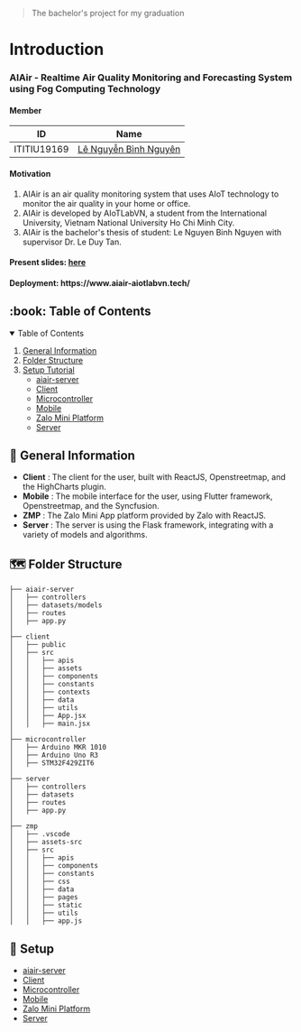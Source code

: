 > The bachelor's project for my graduation

# Introduction
<h3> AIAir - Realtime Air Quality Monitoring and Forecasting System using Fog Computing Technology </h3>

<h4>Member</h4>

| ID | Name | 
| ----- | --------- |
| ITITIU19169 | [Lê Nguyễn Bình Nguyên](https://github.com/Nguyenle23) | 

<h4>Motivation</h4>
<ol>
  <li>AIAir is an air quality monitoring system that uses AIoT technology to monitor the air quality in your home or office.</li>
  <li>AIAir is developed by AIoTLabVN, a student from the International University, Vietnam National University Ho Chi Minh City.</li>
  <li>AIAir is the bachelor's thesis of student: Le Nguyen Binh Nguyen with supervisor Dr. Le Duy Tan.</li>
</ol>

<h4>Present slides: <a href=https://www.canva.com/design/DAF7i1xX47c/IyQZU9MTtVMhfnwKaPM-rQ/edit> here </a> </h4>

<h4>Deployment: https://www.aiair-aiotlabvn.tech/</h4>

<h2 id="table-of-contents"> :book: Table of Contents</h2>
<details open="open">
  <summary>Table of Contents</summary>
  <ol>
    <li><a href="#general-information">General Information</a></li>
    <li><a href="#folder-structure">Folder Structure</a></li>
    <li>
      <a href="#setup">Setup Tutorial</a>
       <ul>
        <li><a href="https://github.com/Nguyenle23/AIAir-Quality-System/edit/main/aiair-server/README.md">aiair-server</a></li>
        <li><a href="https://github.com/Nguyenle23/AIAir-Quality-System/edit/main/client/README.md">Client</a></li>
        <li><a href="https://github.com/Nguyenle23/AIAir-Quality-System/edit/main/microcontroller/README.md">Microcontroller</a></li>
        <li><a href="https://github.com/Nguyenle23/AIAir-Quality-System/edit/main/mobile/README.md">Mobile</a></li>
        <li><a href="https://github.com/Nguyenle23/AIAir-Quality-System/edit/main/zmp/README.md">Zalo Mini Platform</a></li>
        <li><a href="https://github.com/Nguyenle23/AIAir-Quality-System/edit/main/server/README.md">Server</a></li>
       </ul>
    </li>
  </ol>
</details>

<h2 id="general-information"> 🧮 General Information</h2>

- **Client** : The client for the user, built with ReactJS, Openstreetmap, and the HighCharts plugin.
- **Mobile** : The mobile interface for the user, using Flutter framework, Openstreetmap, and the Syncfusion.
- **ZMP** : The Zalo Mini App platform provided by Zalo with ReactJS.
- **Server** : The server is using the Flask framework, integrating with a variety of models and algorithms.

<!-- FOLDER STRUCTURE -->
<h2 id="folder-structure"> 🗺️ Folder Structure</h2>

    ├── aiair-server
    │   ├── controllers
    │   ├── datasets/models
    │   ├── routes
    │   ├── app.py
    │   
    ├── client
    │   ├── public
    │   ├── src
    │   │   ├── apis
    │   │   ├── assets
    │   │   ├── components
    │   │   ├── constants
    │   │   ├── contexts
    │   │   ├── data
    │   │   ├── utils
    │   │   ├── App.jsx
    │   │   ├── main.jsx
    │   
    ├── microcontroller
    │   ├── Arduino MKR 1010
    │   ├── Arduino Uno R3
    │   ├── STM32F429ZIT6
    │   
    ├── server
    │   ├── controllers
    │   ├── datasets
    │   ├── routes
    │   ├── app.py
    │   
    ├── zmp
    │   ├── .vscode
    │   ├── assets-src
    │   ├── src
    │   │   ├── apis
    │   │   ├── components
    │   │   ├── constants
    │   │   ├── css
    │   │   ├── data
    │   │   ├── pages
    │   │   ├── static
    │   │   ├── utils
    │   │   ├── app.js

<h2 id="setup"> 🧰 Setup</h2>
  <ul>
        <li><a href="https://github.com/Nguyenle23/AIAir-Quality-System/edit/main/aiair-server/README.md">aiair-server</a></li>
        <li><a href="https://github.com/Nguyenle23/AIAir-Quality-System/edit/main/client/README.md">Client</a></li>
        <li><a href="https://github.com/Nguyenle23/AIAir-Quality-System/edit/main/microcontroller/README.md">Microcontroller</a></li>
        <li><a href="https://github.com/Nguyenle23/AIAir-Quality-System/edit/main/mobile/README.md">Mobile</a></li>
        <li><a href="https://github.com/Nguyenle23/AIAir-Quality-System/edit/main/zmp/README.md">Zalo Mini Platform</a></li>
        <li><a href="https://github.com/Nguyenle23/AIAir-Quality-System/edit/main/server/README.md">Server</a></li>
  </ul>
